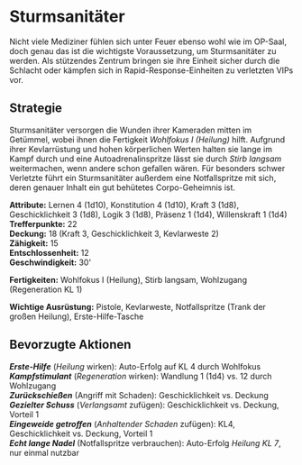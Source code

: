 # Sturmsanitäter
Nicht viele Mediziner fühlen sich unter Feuer ebenso wohl wie im OP-Saal, doch genau das ist die wichtigste Voraussetzung, um Sturmsanitäter zu werden. Als stützendes Zentrum bringen sie ihre Einheit sicher durch die Schlacht oder kämpfen sich in Rapid-Response-Einheiten zu verletzten VIPs vor.

## Strategie
Sturmsanitäter versorgen die Wunden ihrer Kameraden mitten im Getümmel, wobei ihnen die Fertigkeit _Wohlfokus I (Heilung)_ hilft. Aufgrund ihrer Kevlarrüstung und hohen körperlichen Werten halten sie lange im Kampf durch und eine Autoadrenalinspritze lässt sie durch _Stirb langsam_ weitermachen, wenn andere schon gefallen wären. Für besonders schwer Verletzte führt ein Sturmsanitäter außerdem eine Notfallspritze mit sich, deren genauer Inhalt ein gut behütetes Corpo-Geheimnis ist.

**Attribute:** Lernen 4 (1d10), Konstitution 4 (1d10), Kraft 3 (1d8), Geschicklichkeit 3 (1d8), Logik 3 (1d8), Präsenz 1 (1d4), Willenskraft 1 (1d4)  
**Trefferpunkte:** 22  
**Deckung:** 18 (Kraft 3, Geschicklichkeit 3, Kevlarweste 2)  
**Zähigkeit:** 15  
**Entschlossenheit:** 12  
**Geschwindigkeit:** 30'  

**Fertigkeiten:** Wohlfokus I (Heilung), Stirb langsam, Wohlzugang (Regeneration KL 1)

**Wichtige Ausrüstung:** Pistole, Kevlarweste, Notfallspritze (Trank der großen Heilung), Erste-Hilfe-Tasche  

## Bevorzugte Aktionen
***Erste-Hilfe*** (_Heilung_ wirken): Auto-Erfolg auf KL 4 durch Wohlfokus  
***Kampfstimulant*** (_Regeneration_ wirken): Wandlung 1 (1d4) vs. 12 durch Wohlzugang  
***Zurückschießen*** (Angriff mit Schaden): Geschicklichkeit vs. Deckung  
***Gezielter Schuss*** (_Verlangsamt_ zufügen): Geschicklichkeit vs. Deckung, Vorteil 1  
***Eingeweide getroffen*** (_Anhaltender Schaden_ zufügen): KL4, Geschicklichkeit vs. Deckung, Vorteil 1  
***Echt lange Nadel*** (Notfallspritze verbrauchen): Auto-Erfolg _Heilung KL 7_, nur einmal nutzbar  
